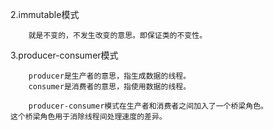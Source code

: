 2.immutable模式
~~~~~~~~~~~~~~~~~~~~~~~~~~~~~~~~~~~~~~~~~
    就是不变的，不发生改变的意思。即保证类的不变性。
~~~~~~~~~~~~~~~~~~~~~~~~~~~~~~~~~~~~~~~~~
3.producer-consumer模式
~~~~~~~~~~~~~~~~~~~~~~~~~~~~~~~~~~~~~~~~~
    producer是生产者的意思，指生成数据的线程。
    consumer是消费者的意思，指使用数据的线程。

    producer-consumer模式在生产者和消费者之间加入了一个桥梁角色。
这个桥梁角色用于消除线程间处理速度的差异。
~~~~~~~~~~~~~~~~~~~~~~~~~~~~~~~~~~~~~~~~~
